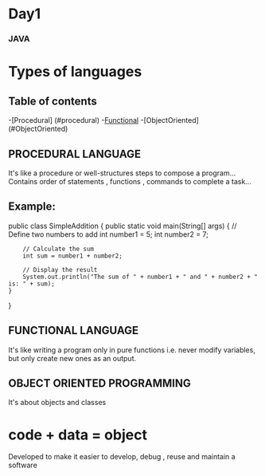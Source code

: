 # Day1

###  JAVA

# Types of languages

## Table of contents
-[Procedural] (#procedural)
-[Functional](#functional)
-[ObjectOriented] (#ObjectOriented)

## PROCEDURAL LANGUAGE

It's like a procedure or well-structures steps to compose a program... Contains order of statements , functions , commands to complete a task...

## Example:

public class SimpleAddition {
    public static void main(String[] args) {
        // Define two numbers to add
        int number1 = 5;
        int number2 = 7;
        
        // Calculate the sum
        int sum = number1 + number2;
        
        // Display the result
        System.out.println("The sum of " + number1 + " and " + number2 + " is: " + sum);
    }
}

## FUNCTIONAL LANGUAGE

It's like writing a program only in pure functions i.e. never modify variables, but only create new ones as an output.


## OBJECT ORIENTED PROGRAMMING

It's about objects and classes
# code + data = object 
Developed to make it easier to develop, debug , reuse and maintain a software